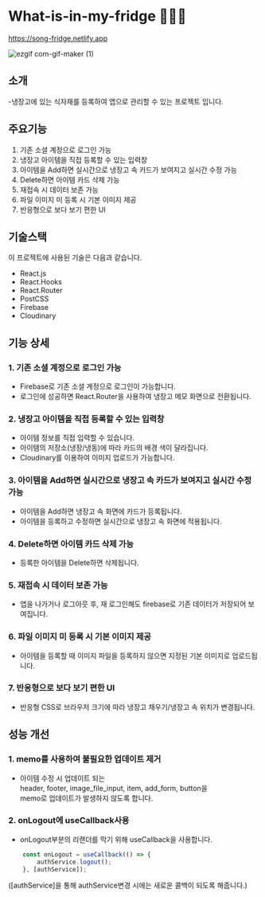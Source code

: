 # What-is-in-my-fridge 🧊🧅🥦
https://song-fridge.netlify.app

![ezgif com-gif-maker (1)](https://user-images.githubusercontent.com/81962246/129341557-e2e6ffdb-918c-4f51-aac9-9e0f5c71ed56.gif)


## 소개
-냉장고에 있는 식자재를 등록하여 앱으로 관리할 수 있는 프로젝트 입니다.

## 주요기능
1. 기존 소셜 계정으로 로그인 가능
2. 냉장고 아이템을 직접 등록할 수 있는 입력창
3. 아이템을 Add하면 실시간으로 냉장고 속 카드가 보여지고 실시간 수정 가능
4. Delete하면 아이템 카드 삭제 가능
5. 재접속 시 데이터 보존 가능
6. 파일 이미지 미 등록 시 기본 이미지 제공
7. 반응형으로 보다 보기 편한 UI


## 기술스택
이 프로젝트에 사용된 기술은 다음과 같습니다.
- React.js
- React.Hooks
- React.Router
- PostCSS
- Firebase
- Cloudinary


## 기능 상세
### 1. 기존 소셜 계정으로 로그인 가능
- Firebase로 기존 소셜 계정으로 로그인이 가능합니다.
- 로그인에 성공하면 React.Router을 사용하여 냉장고 메모 화면으로 전환됩니다.

### 2. 냉장고 아이템을 직접 등록할 수 있는 입력창
- 아이템 정보를 직접 입력할 수 있습니다.
- 아이템의 저장소(냉장/냉동)에 따라 카드의 배경 색이 달라집니다.
- Cloudinary를 이용하여 이미지 업로드가 가능합니다.

### 3. 아이템을 Add하면 실시간으로 냉장고 속 카드가 보여지고 실시간 수정 가능
- 아이템을 Add하면 냉장고 속 화면에 카드가 등록됩니다.
- 아이템을 등록하고 수정하면 실시간으로 냉장고 속 화면에 적용됩니다.

### 4. Delete하면 아이템 카드 삭제 가능
- 등록한 아이템을 Delete하면 삭제됩니다.

### 5. 재접속 시 데이터 보존 가능
- 앱을 나가거나 로그아웃 후, 재 로그인해도 firebase로 기존 데이터가 저장되어 보여집니다.

### 6. 파일 이미지 미 등록 시 기본 이미지 제공
- 아이템을 등록할 때 이미지 파일을 등록하지 않으면 지정된 기본 이미지로 업로드됩니다.

### 7. 반응형으로 보다 보기 편한 UI
- 반응형 CSS로 브라우저 크기에 따라 냉장고 채우기/냉장고 속 위치가 변경됩니다.



## 성능 개선
### 1. memo를 사용하여 불필요한 업데이트 제거
- 아이템 수정 시 업데이트 되는   
 header, footer, image_file_input, item, add_form, button을   
 memo로 업데이트가 발생하지 않도록 합니다. 
 
 ### 2. onLogout에 useCallback사용
- onLogout부분의 리랜더를 막기 위해 useCallback을 사용합니다.
```javascript
    const onLogout = useCallback(() => {
        authService.logout();
    }, [authService]);
```
([authService]을 통해 authService변경 시에는 새로운 콜백이 되도록 해줍니다.)
 
